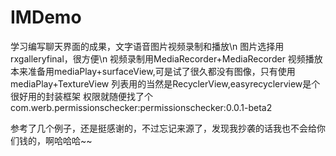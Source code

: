 # IMDemo
学习编写聊天界面的成果，文字语音图片视频录制和播放\n
图片选择用rxgalleryfinal，很方便\n
视频录制用MediaRecorder+MediaRecorder
视频播放本来准备用mediaPlay+surfaceView,可是试了很久都没有图像，只有使用mediaPlay+TextureView
列表用的当然是RecyclerView,easyrecyclerview是个很好用的封装框架
权限就随便找了个 com.werb.permissionschecker:permissionschecker:0.0.1-beta2 

参考了几个例子，还是挺感谢的，不过忘记来源了，发现我抄袭的话我也不会给你们钱的，啊哈哈哈~~

